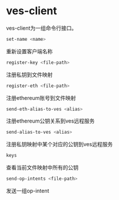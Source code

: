 # ves-client

ves-client为一组命令行接口。

```bash
set-name <name>
```

重新设置客户端名称

```bash
register-key <file-path>
```

注册私钥到文件映射

```bash
register-eth <file-path>
```

注册ethereum账号到文件映射

```bash
send-eth-alias-to-ves <alias>
```

注册ethereum公钥关系到ves远程服务

```bash
send-alias-to-ves <alias>
```

注册私钥映射中某个对应的公钥到ves远程服务

```bash
keys
```

查看当前文件映射中所有的公钥

```bash
send-op-intents <file-path>
```

发送一组op-intent

